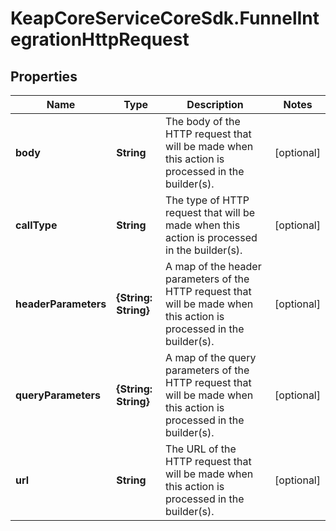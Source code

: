 # KeapCoreServiceCoreSdk.FunnelIntegrationHttpRequest

## Properties

Name | Type | Description | Notes
------------ | ------------- | ------------- | -------------
**body** | **String** | The body of the HTTP request that will be made when this action is processed in the builder(s). | [optional] 
**callType** | **String** | The type of HTTP request that will be made when this action is processed in the builder(s). | [optional] 
**headerParameters** | **{String: String}** | A map of the header parameters of the HTTP request that will be made when this action is processed in the builder(s). | [optional] 
**queryParameters** | **{String: String}** | A map of the query parameters of the HTTP request that will be made when this action is processed in the builder(s). | [optional] 
**url** | **String** | The URL of the HTTP request that will be made when this action is processed in the builder(s). | [optional] 


